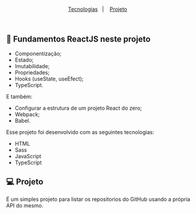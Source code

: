 <p align="center">
  <a href="#-tecnologias">Tecnologias</a>&nbsp;&nbsp;&nbsp;|&nbsp;&nbsp;&nbsp;
  <a href="#-projeto">Projeto</a>&nbsp;&nbsp;&nbsp;
</p>

<br>

## 🚀 Fundamentos ReactJS neste projeto

- Componentização;
- Estado;
- Imutabilidade;
- Propriedades;
- Hooks (useState, useEfect);
- TypeScript.

E também:
- Configurar a estrutura de um projeto React do zero;
- Webpack;
- Babel.

Esse projeto foi desenvolvido com as seguintes tecnologias:

- HTML
- Sass
- JavaScript
- TypeScript

## 💻 Projeto

É um simples projeto para listar os repositorios do GitHub usando a própria API do mesmo.
